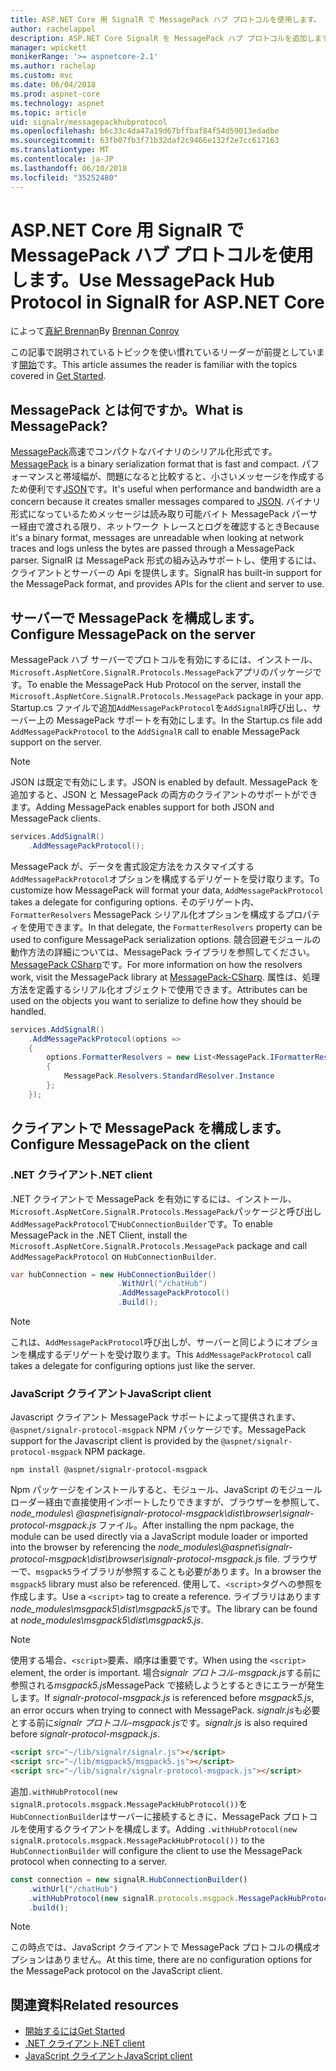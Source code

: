```yaml
---
title: ASP.NET Core 用 SignalR で MessagePack ハブ プロトコルを使用します。
author: rachelappel
description: ASP.NET Core SignalR を MessagePack ハブ プロトコルを追加します。
manager: wpickett
monikerRange: '>= aspnetcore-2.1'
ms.author: rachelap
ms.custom: mvc
ms.date: 06/04/2018
ms.prod: aspnet-core
ms.technology: aspnet
ms.topic: article
uid: signalr/messagepackhubprotocol
ms.openlocfilehash: b6c33c4da47a19d67bffbaf84f54d59013edadbe
ms.sourcegitcommit: 63fb07fb3f71b32daf2c9466e132f2e7cc617163
ms.translationtype: MT
ms.contentlocale: ja-JP
ms.lasthandoff: 06/10/2018
ms.locfileid: "35252480"
---
```

# <a name="use-messagepack-hub-protocol-in-signalr-for-aspnet-core"></a><span data-ttu-id="f04a0-103">ASP.NET Core 用 SignalR で MessagePack ハブ プロトコルを使用します。</span><span class="sxs-lookup"><span data-stu-id="f04a0-103">Use MessagePack Hub Protocol in SignalR for ASP.NET Core</span></span>

<span data-ttu-id="f04a0-104">によって[真紀 Brennan](https://github.com/BrennanConroy)</span><span class="sxs-lookup"><span data-stu-id="f04a0-104">By [Brennan Conroy](https://github.com/BrennanConroy)</span></span>

<span data-ttu-id="f04a0-105">この記事で説明されているトピックを使い慣れているリーダーが前提としています[開始](xref:signalr/get-started)です。</span><span class="sxs-lookup"><span data-stu-id="f04a0-105">This article assumes the reader is familiar with the topics covered in [Get Started](xref:signalr/get-started).</span></span>

## <a name="what-is-messagepack"></a><span data-ttu-id="f04a0-106">MessagePack とは何ですか。</span><span class="sxs-lookup"><span data-stu-id="f04a0-106">What is MessagePack?</span></span>

<span data-ttu-id="f04a0-107">[MessagePack](https://msgpack.org/index.html)高速でコンパクトなバイナリのシリアル化形式です。</span><span class="sxs-lookup"><span data-stu-id="f04a0-107">[MessagePack](https://msgpack.org/index.html) is a binary serialization format that is fast and compact.</span></span> <span data-ttu-id="f04a0-108">パフォーマンスと帯域幅が、問題になると比較すると、小さいメッセージを作成するため便利です[JSON](https://www.json.org/)です。</span><span class="sxs-lookup"><span data-stu-id="f04a0-108">It's useful when performance and bandwidth are a concern because it creates smaller messages compared to [JSON](https://www.json.org/).</span></span> <span data-ttu-id="f04a0-109">バイナリ形式になっているためメッセージは読み取り可能バイト MessagePack パーサー経由で渡される限り、ネットワーク トレースとログを確認するとき</span><span class="sxs-lookup"><span data-stu-id="f04a0-109">Because it's a binary format, messages are unreadable when looking at network traces and logs unless the bytes are passed through a MessagePack parser.</span></span> <span data-ttu-id="f04a0-110">SignalR は MessagePack 形式の組み込みサポートし、使用するには、クライアントとサーバーの Api を提供します。</span><span class="sxs-lookup"><span data-stu-id="f04a0-110">SignalR has built-in support for the MessagePack format, and provides APIs for the client and server to use.</span></span>

## <a name="configure-messagepack-on-the-server"></a><span data-ttu-id="f04a0-111">サーバーで MessagePack を構成します。</span><span class="sxs-lookup"><span data-stu-id="f04a0-111">Configure MessagePack on the server</span></span>

<span data-ttu-id="f04a0-112">MessagePack ハブ サーバーでプロトコルを有効にするには、インストール、`Microsoft.AspNetCore.SignalR.Protocols.MessagePack`アプリのパッケージです。</span><span class="sxs-lookup"><span data-stu-id="f04a0-112">To enable the MessagePack Hub Protocol on the server, install the `Microsoft.AspNetCore.SignalR.Protocols.MessagePack` package in your app.</span></span> <span data-ttu-id="f04a0-113">Startup.cs ファイルで追加`AddMessagePackProtocol`を`AddSignalR`呼び出し、サーバー上の MessagePack サポートを有効にします。</span><span class="sxs-lookup"><span data-stu-id="f04a0-113">In the Startup.cs file add `AddMessagePackProtocol` to the `AddSignalR` call to enable MessagePack support on the server.</span></span>

> [!NOTE]
> <span data-ttu-id="f04a0-114">JSON は既定で有効にします。</span><span class="sxs-lookup"><span data-stu-id="f04a0-114">JSON is enabled by default.</span></span> <span data-ttu-id="f04a0-115">MessagePack を追加すると、JSON と MessagePack の両方のクライアントのサポートができます。</span><span class="sxs-lookup"><span data-stu-id="f04a0-115">Adding MessagePack enables support for both JSON and MessagePack clients.</span></span>

```csharp
services.AddSignalR()
    .AddMessagePackProtocol();
```

<span data-ttu-id="f04a0-116">MessagePack が、データを書式設定方法をカスタマイズする`AddMessagePackProtocol`オプションを構成するデリゲートを受け取ります。</span><span class="sxs-lookup"><span data-stu-id="f04a0-116">To customize how MessagePack will format your data, `AddMessagePackProtocol` takes a delegate for configuring options.</span></span> <span data-ttu-id="f04a0-117">そのデリゲート内、 `FormatterResolvers` MessagePack シリアル化オプションを構成するプロパティを使用できます。</span><span class="sxs-lookup"><span data-stu-id="f04a0-117">In that delegate, the `FormatterResolvers` property can be used to configure MessagePack serialization options.</span></span> <span data-ttu-id="f04a0-118">競合回避モジュールの動作方法の詳細については、MessagePack ライブラリを参照してください。 [MessagePack CSharp](https://github.com/neuecc/MessagePack-CSharp)です。</span><span class="sxs-lookup"><span data-stu-id="f04a0-118">For more information on how the resolvers work, visit the MessagePack library at [MessagePack-CSharp](https://github.com/neuecc/MessagePack-CSharp).</span></span> <span data-ttu-id="f04a0-119">属性は、処理方法を定義するシリアル化オブジェクトで使用できます。</span><span class="sxs-lookup"><span data-stu-id="f04a0-119">Attributes can be used on the objects you want to serialize to define how they should be handled.</span></span>

```csharp
services.AddSignalR()
    .AddMessagePackProtocol(options =>
    {
        options.FormatterResolvers = new List<MessagePack.IFormatterResolver>()
        {
            MessagePack.Resolvers.StandardResolver.Instance
        };
    });
```

## <a name="configure-messagepack-on-the-client"></a><span data-ttu-id="f04a0-120">クライアントで MessagePack を構成します。</span><span class="sxs-lookup"><span data-stu-id="f04a0-120">Configure MessagePack on the client</span></span>

### <a name="net-client"></a><span data-ttu-id="f04a0-121">.NET クライアント</span><span class="sxs-lookup"><span data-stu-id="f04a0-121">.NET client</span></span>

<span data-ttu-id="f04a0-122">.NET クライアントで MessagePack を有効にするには、インストール、`Microsoft.AspNetCore.SignalR.Protocols.MessagePack`パッケージと呼び出し`AddMessagePackProtocol`で`HubConnectionBuilder`です。</span><span class="sxs-lookup"><span data-stu-id="f04a0-122">To enable MessagePack in the .NET Client, install the `Microsoft.AspNetCore.SignalR.Protocols.MessagePack` package and call `AddMessagePackProtocol` on `HubConnectionBuilder`.</span></span>

```csharp
var hubConnection = new HubConnectionBuilder()
                        .WithUrl("/chatHub")
                        .AddMessagePackProtocol()
                        .Build();
```

> [!NOTE]
> <span data-ttu-id="f04a0-123">これは、`AddMessagePackProtocol`呼び出しが、サーバーと同じようにオプションを構成するデリゲートを受け取ります。</span><span class="sxs-lookup"><span data-stu-id="f04a0-123">This `AddMessagePackProtocol` call takes a delegate for configuring options just like the server.</span></span>

### <a name="javascript-client"></a><span data-ttu-id="f04a0-124">JavaScript クライアント</span><span class="sxs-lookup"><span data-stu-id="f04a0-124">JavaScript client</span></span>

<span data-ttu-id="f04a0-125">Javascript クライアント MessagePack サポートによって提供されます、 `@aspnet/signalr-protocol-msgpack` NPM パッケージです。</span><span class="sxs-lookup"><span data-stu-id="f04a0-125">MessagePack support for the Javascript client is provided by the `@aspnet/signalr-protocol-msgpack` NPM package.</span></span>

```console
npm install @aspnet/signalr-protocol-msgpack
```

<span data-ttu-id="f04a0-126">Npm パッケージをインストールすると、モジュール、JavaScript のモジュール ローダー経由で直接使用インポートしたりできますが、ブラウザーを参照して、 *node_modules\\ @aspnet\signalr-protocol-msgpack\dist\browser\signalr-protocol-msgpack.js* ファイル。</span><span class="sxs-lookup"><span data-stu-id="f04a0-126">After installing the npm package, the module can be used directly via a JavaScript module loader or imported into the browser by referencing the *node_modules\\@aspnet\signalr-protocol-msgpack\dist\browser\signalr-protocol-msgpack.js* file.</span></span> <span data-ttu-id="f04a0-127">ブラウザーで、`msgpack5`ライブラリが参照することも必要があります。</span><span class="sxs-lookup"><span data-stu-id="f04a0-127">In a browser the `msgpack5` library must also be referenced.</span></span> <span data-ttu-id="f04a0-128">使用して、`<script>`タグへの参照を作成します。</span><span class="sxs-lookup"><span data-stu-id="f04a0-128">Use a `<script>` tag to create a reference.</span></span> <span data-ttu-id="f04a0-129">ライブラリはあります*node_modules\msgpack5\dist\msgpack5.js*です。</span><span class="sxs-lookup"><span data-stu-id="f04a0-129">The library can be found at *node_modules\msgpack5\dist\msgpack5.js*.</span></span>

> [!NOTE]
> <span data-ttu-id="f04a0-130">使用する場合、`<script>`要素、順序は重要です。</span><span class="sxs-lookup"><span data-stu-id="f04a0-130">When using the `<script>` element, the order is important.</span></span> <span data-ttu-id="f04a0-131">場合*signalr プロトコル-msgpack.js*する前に参照される*msgpack5.js*MessagePack で接続しようとするときにエラーが発生します。</span><span class="sxs-lookup"><span data-stu-id="f04a0-131">If *signalr-protocol-msgpack.js* is referenced before *msgpack5.js*, an error occurs when trying to connect with MessagePack.</span></span> <span data-ttu-id="f04a0-132">*signalr.js*も必要とする前に*signalr プロトコル-msgpack.js*です。</span><span class="sxs-lookup"><span data-stu-id="f04a0-132">*signalr.js* is also required before *signalr-protocol-msgpack.js*.</span></span>

```html
<script src="~/lib/signalr/signalr.js"></script>
<script src="~/lib/msgpack5/msgpack5.js"></script>
<script src="~/lib/signalr/signalr-protocol-msgpack.js"></script>
```

<span data-ttu-id="f04a0-133">追加`.withHubProtocol(new signalR.protocols.msgpack.MessagePackHubProtocol())`を`HubConnectionBuilder`はサーバーに接続するときに、MessagePack プロトコルを使用するクライアントを構成します。</span><span class="sxs-lookup"><span data-stu-id="f04a0-133">Adding `.withHubProtocol(new signalR.protocols.msgpack.MessagePackHubProtocol())` to the `HubConnectionBuilder` will configure the client to use the MessagePack protocol when connecting to a server.</span></span>

```javascript
const connection = new signalR.HubConnectionBuilder()
    .withUrl("/chatHub")
    .withHubProtocol(new signalR.protocols.msgpack.MessagePackHubProtocol())
    .build();
```

> [!NOTE]
> <span data-ttu-id="f04a0-134">この時点では、JavaScript クライアントで MessagePack プロトコルの構成オプションはありません。</span><span class="sxs-lookup"><span data-stu-id="f04a0-134">At this time, there are no configuration options for the MessagePack protocol on the JavaScript client.</span></span>

## <a name="related-resources"></a><span data-ttu-id="f04a0-135">関連資料</span><span class="sxs-lookup"><span data-stu-id="f04a0-135">Related resources</span></span>

* [<span data-ttu-id="f04a0-136">開始するには</span><span class="sxs-lookup"><span data-stu-id="f04a0-136">Get Started</span></span>](xref:signalr/get-started)
* [<span data-ttu-id="f04a0-137">.NET クライアント</span><span class="sxs-lookup"><span data-stu-id="f04a0-137">.NET client</span></span>](xref:signalr/dotnet-client)
* [<span data-ttu-id="f04a0-138">JavaScript クライアント</span><span class="sxs-lookup"><span data-stu-id="f04a0-138">JavaScript client</span></span>](xref:signalr/javascript-client)
